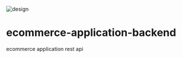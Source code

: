 ![design](https://user-images.githubusercontent.com/93721944/165519928-64af3a89-8554-446f-adbe-faa3b3620568.png)
# ecommerce-application-backend
ecommerce application rest api

